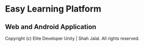 # Easy Learning Platform

## Web and Android Application

Copyright (c) Elite Developer Unity | Shah Jalal. All rights reserved.